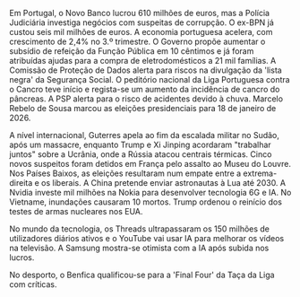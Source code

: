 Em Portugal, o Novo Banco lucrou 610 milhões de euros, mas a Polícia Judiciária investiga negócios com suspeitas de corrupção. O ex-BPN já custou seis mil milhões de euros. A economia portuguesa acelera, com crescimento de 2,4% no 3.º trimestre. O Governo propõe aumentar o subsídio de refeição da Função Pública em 10 cêntimos e já foram atribuídas ajudas para a compra de eletrodomésticos a 21 mil famílias. A Comissão de Proteção de Dados alerta para riscos na divulgação da 'lista negra' da Segurança Social. O peditório nacional da Liga Portuguesa contra o Cancro teve início e regista-se um aumento da incidência de cancro do pâncreas. A PSP alerta para o risco de acidentes devido à chuva. Marcelo Rebelo de Sousa marcou as eleições presidenciais para 18 de janeiro de 2026.

A nível internacional, Guterres apela ao fim da escalada militar no Sudão, após um massacre, enquanto Trump e Xi Jinping acordaram "trabalhar juntos" sobre a Ucrânia, onde a Rússia atacou centrais térmicas. Cinco novos suspeitos foram detidos em França pelo assalto ao Museu do Louvre. Nos Países Baixos, as eleições resultaram num empate entre a extrema-direita e os liberais. A China pretende enviar astronautas à Lua até 2030. A Nvidia investe mil milhões na Nokia para desenvolver tecnologia 6G e IA. No Vietname, inundações causaram 10 mortos. Trump ordenou o reinício dos testes de armas nucleares nos EUA.

No mundo da tecnologia, os Threads ultrapassaram os 150 milhões de utilizadores diários ativos e o YouTube vai usar IA para melhorar os vídeos na televisão. A Samsung mostra-se otimista com a IA após subida nos lucros.

No desporto, o Benfica qualificou-se para a 'Final Four' da Taça da Liga com críticas.